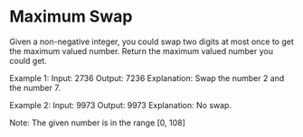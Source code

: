 # Maximum Swap

Given a non-negative integer, you could swap two digits at most once to get the maximum valued number. Return the maximum valued number you could get.

Example 1:
Input: 2736
Output: 7236
Explanation: Swap the number 2 and the number 7.

Example 2:
Input: 9973
Output: 9973
Explanation: No swap.

Note:
The given number is in the range [0, 108]